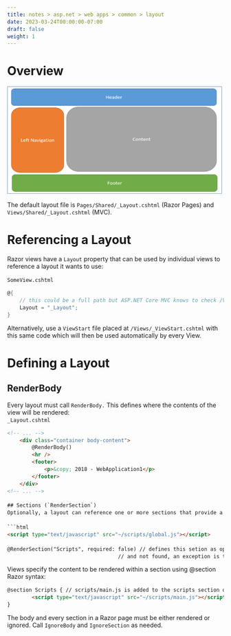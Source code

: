 ```yaml
---
title: notes > asp.net > web apps > common > layout
date: 2023-03-24T00:00:00-07:00
draft: false
weight: 1
---
```


# Overview
<img src=layout.png width=500 height=250>  

The default layout file is `Pages/Shared/_Layout.cshtml` (Razor Pages) and `Views/Shared/_Layout.cshtml` (MVC).

# Referencing a Layout
Razor views have a `Layout` property that can be used by individual views to reference a layout it wants to use:

`SomeView.cshtml`
```cs
@{
    // this could be a full path but ASP.NET Core MVC knows to check /Views/Shared for a .cshtml file:
    Layout = "_Layout"; 
}
```

Alternatively, use a `ViewStart` file placed at `/Views/_ViewStart.cshtml` with this same code which will then be used automatically by every View.

# Defining a Layout
## RenderBody
Every layout must call `RenderBody.`  This defines where the contents of the view will be rendered:  
`_Layout.cshtml`
```html
<!-- ... -->
    <div class="container body-content">
        @RenderBody()
        <hr />
        <footer>
            <p>&copy; 2018 - WebApplication1</p>
        </footer>
    </div>
<!-- ... -->

## Sections (`RenderSection`)
Optionally, a layout can reference one or more sections that provide a way to organize where certain page elements should be placed:

```html
<script type="text/javascript" src="~/scripts/global.js"></script>

@RenderSection("Scripts", required: false) // defines this setion as optional; if defined as required
                                    // and not found, an exception is thrown
```

Views specify the content to be rendered within a section using @section Razor syntax:
```html
@section Scripts { // scripts/main.js is added to the scripts section on this view:
        <script type="text/javascript" src="~/scripts/main.js"></script>
}
```

The body and every section in a Razor page must be either rendered or ignored.  Call `IgnoreBody` and `IgnoreSection` as needed.
